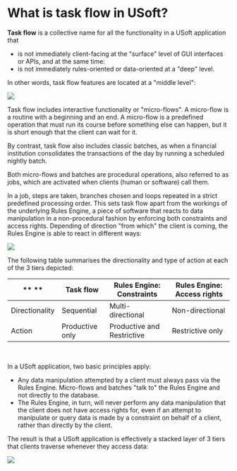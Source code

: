 # What is task flow in USoft?

**Task flow** is a collective name for all the functionality in a USoft application that

- is not immediately client-facing at the "surface" level of GUI interfaces or APIs, and at the same time:
- is not immediately rules-oriented or data-oriented at a "deep" level.

In other words, task flow features are located at a "middle level":

![](/api/Task%20flow/Introducing%20task%20flow/assets/79e53a1a-459f-4363-9222-21baf201bf4a.png)

Task flow includes interactive functionality or "micro-flows". A micro-flow is a routine with a beginning and an end. A micro-flow is a predefined operation that must run its course before something else can happen, but it is short enough that the client can wait for it.

By contrast, task flow also includes classic batches, as when a financial institution consolidates the transactions of the day by running a scheduled nightly batch.

Both micro-flows and batches are procedural operations, also referred to as jobs, which are activated when clients (human or software) call them.

In a job, steps are taken, branches chosen and loops repeated in a strict predefined processing order. This sets task flow apart from the workings of the underlying Rules Engine, a piece of software that reacts to data manipulation in a non-procedural fashion by enforcing both constraints and access rights. Depending of direction "from which" the client is coming, the Rules Engine is able to react in different ways:

![](/api/Task%20flow/Introducing%20task%20flow/assets/4de3bc62-98b3-4d77-9d2d-ac0dbd6f0163.png)

The following table summarises the directionality and type of action at each of the 3 tiers depicted:

|** **   |**Task flow**|**Rules Engine: Constraints**|**Rules Engine: Access rights**|
|--------|--------|--------|--------|
|Directionality|Sequential|Multi-directional|Non-directional|
|Action  |Productive only|Productive and Restrictive|Restrictive only|



 

In a USoft application, two basic principles apply:

- Any data manipulation attempted by a client must always pass via the Rules Engine. Micro-flows and batches "talk to" the Rules Engine and not directly to the database.
- The Rules Engine, in turn, will never perform any data manipulation that the client does not have access rights for, even if an attempt to manipulate or query data is made by a constraint on behalf of a client, rather than directly by the client.

The result is that a USoft application is effectively a stacked layer of 3 tiers that clients traverse whenever they access data:

![](/api/Task%20flow/Introducing%20task%20flow/assets/0c2eb68e-8f56-4010-9042-844ba2f2c6da.png)

 

 

 